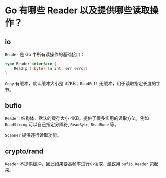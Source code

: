 # Go 有哪些 Reader 以及提供哪些读取操作？

## io

`Reader` 是 Go 中所有读操作的基础接口：

```go
type Reader interface {
    Read(p []byte) (n int, err error)
}
```

`Copy` 有缓冲，默认缓冲大小是 32KB；`ReadFull` 无缓冲，用于读取指定长度的字节。

## bufio

`Reader`: 结构体，默认的缓存大小 4KB。提供了很多实用的读取方法，例如 `ReadString` 可以自己指定分隔符, `ReadByte`, `ReadRune` 等。

`Scanner` 提供逐行读取功能。

## crypto/rand

`Reader` 不提供缓冲，因此如果要高频率进行小读取，[建议](https://tip.golang.org/doc/go1.19#:~:text=Read)用 `bufio.Reader` 包起来。
